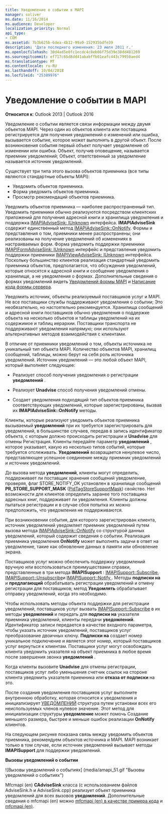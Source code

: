 ```yaml
---
title: Уведомление о событии в MAPI
manager: soliver
ms.date: 11/16/2014
ms.audience: Developer
localization_priority: Normal
api_type:
- COM
ms.assetid: 7b3b625b-6dea-4b12-99a9-152935bdfe39
description: 'Дата последнего изменения: 23 июля 2011 г.'
ms.openlocfilehash: 30d4ad5e0fc1ecdc4c8eb06f75d39e38dd481269
ms.sourcegitcommit: ef717c65d8dd41ababffb01eafc443c79950aed4
ms.translationtype: MT
ms.contentlocale: ru-RU
ms.lasthandoff: 10/04/2018
ms.locfileid: "25389976"
---
```

# <a name="event-notification-in-mapi"></a>Уведомление о событии в MAPI

**Относится к**: Outlook 2013 | Outlook 2016 
  
Уведомление о событии является связи информации между двумя объектов MAPI. Через один из объектов клиента или поставщика регистрируется для получения уведомлений о изменений или ошибка, вызывается событие, которое может выполнять в другой объект. После возникновения события первый объект получает уведомление об изменении или ошибка. Объект, получив оповещение, называется приемник уведомлений; Объект, ответственный за уведомление называется источник уведомлений.
  
Существует три типа этого вызова объектов приемника (все типы являются стандартные объекты MAPI):
  
- Уведомить объектов приемника.   
- Форма уведомить объектов приемника.  
- Просмотр рекомендаций объектов приемника.
    
Уведомить объектов приемника — наиболее распространенный тип. Уведомить приемники обычно реализуются посредством клиентских приложений для получения адресной книги и хранилища уведомления и поддержка [IMAPIAdviseSink: IUnknown](imapiadvisesinkiunknown.md) интерфейса. **IMAPIAdviseSink** содержит единственный метод [IMAPIAdviseSink::OnNotify](imapiadvisesink-onnotify.md). Формы и представления о том, приемники менее распространены; они реализованы на получение уведомлений об изменениях в настраиваемых форм. Форма уведомить поддержки приемники [IMAPIFormAdviseSink: IUnknown](imapiformadvisesinkiunknown.md) интерфейс и представления уведомить поддержки приемники [IMAPIViewAdviseSink: IUnknown](imapiviewadvisesinkiunknown.md) интерфейса. Поскольку большинство клиентов реализация стандартный уведомить приемника объектов, предполагается, что обсуждения уведомлений, которые относятся к адресной книги и сообщение уведомления о хранилище, а не уведомления о формах. Дополнительные сведения о формах уведомлений видеть [Уведомлений формы MAPI](mapi-forms-notifications.md) и [Написание кода формы сервера](writing-form-server-code.md).
  
Уведомить источник, объекты реализуемый поставщиков услуг и MAPI. Не все поставщики службы поддерживают уведомления о событии; Это необязательно, но настоятельно рекомендуется. Хранилища сообщений и адресной книги поставщиков обычно уведомления о поддержке объекта на несколько объектов и таблицы уведомлений на их содержимое и таблиц иерархии. Поставщики транспорта не поддерживают уведомления напрямую; они используют альтернативных методов взаимодействия с клиентами.
  
В отличие от приемники уведомлений о том, объекты источника не уникальный тип объекта MAPI. Количество объектов MAPI, хранилищ сообщений, таблицы, можно берут на себя роль источника уведомлений. Источник уведомлений — это любой объект MAPI, который выполняет следующее:
  
- Реализует способ получения уведомления о регистрации **уведомлений** . 
    
- Реализует **Unadvise** способ получения уведомлений отмены. 
    
- Создает уведомления подходящий тип объектов приемника соответствующих уведомлений, которые зарегистрированы, вызвав их **IMAPIAdviseSink::OnNotify** методы. 
    
Клиенты, которые реализуют уведомить объектов приемника вызываемый **уведомлений** при их требуется зарегистрировать для уведомлений, в большинстве случаев, передав в запись идентификатор объекта, с которым должно происходить регистрации и **Unadvise** для отмены Регистрация. Клиенты передайте параметр **уведомлений** , которое указывает, какую из несколько типов событий, которые требуется отслеживать. **Уведомлений** возвращается ненулевое число, представляющее успешное соединение между приемник уведомлений и источник уведомлений. 
  
До вызова метода **уведомлений**, клиенты могут определить, поддерживает ли поставщик хранения сообщений уведомление, проверяя, флаг STORE_NOTIFY_OK установлен в хранилище сообщений **PR_STORE_SUPPORT_MASK** ([PidTagStoreSupportMask](pidtagstoresupportmask-canonical-property.md)) свойство. Нет возможности для клиентов определить заранее того поставщика адресных книг, поддерживает ли уведомления. Клиенты должны пытаться регистрации и в случае сбоя попытка их можно предположить, что уведомления не поддерживаются.
  
При возникновении события, для которого зарегистрирован клиента, источник уведомлений уведомляет приемник уведомлений путем вызова метода [IMAPIAdviseSink::OnNotify](imapiadvisesink-onnotify.md) со структурой данных уведомлений, который содержит сведения о событии. Реализация приемника уведомления **OnNotify** может выполнять задачи в ответ на уведомление, такие как обновление данных в памяти или обновление экрана. 
  
Поставщиков услуг можно обеспечить поддержку уведомлений вручную или воспользоваться преимуществами справки, представленные в три метода **IMAPISupport** : [IMAPISupport::Subscribe](imapisupport-subscribe.md), [IMAPISupport::Unsubscribe](imapisupport-unsubscribe.md)и [IMAPISupport::Notify ](imapisupport-notify.md). Методы **подписки на** и **предлагающий** обрабатывать регистрации уведомлений и отмену регистрации для поставщиков; метод **Уведомлять** обрабатывает отправку уведомлений, когда это необходимо. 
  
Чтобы использовать методы объекта поддержки для регистрации уведомлений, поставщиков услуг вызвать [IMAPISupport::Subscribe](imapisupport-subscribe.md) в их методы **уведомлений** и передать для **подписки на** указателя приемника уведомлений, клиенты передачи **уведомлений**. Идентификатор записи передается в качестве входного параметра, чтобы указать источник уведомлений, поставщиков услуг преобразование двоичных ключу. **Подписки на** создает номер уникальное подключение и является этот номер, который поставщиков услуг вернуться к клиентам. Поставщики услуг могут освобождать клиента уведомить указателя на объект приемника в любое время после завершения звонка **уведомлений** . 
  
Когда клиенты вызовите **Unadvise** для отмены регистрации, поставщиков услуг либо уменьшения счетчик ссылок на стороне клиента уведомить указателя приемника или **отказа от подписки** на это. 
  
После создания уведомления поставщиков услуг выполните внутреннюю обработку, которая относится к уведомления и инициализирует [УВЕДОМЛЕНИЙ](notification.md) структура путем установки всех его неиспользуемых членов нулевое значение. Этот метод для инициализации структуры **уведомление** может помочь Создание меньшего размера, быстрее и меньше ошибок реализации **OnNotify** клиентов. 
  
На следующем рисунке показана связь между уведомить объектов приемника, рекомендуем объектов источника и MAPI. MAPI возникает только в том случае, если источник уведомлений вызывает методы **IMAPISupport** для поддержки уведомлений. 
  
**Вызовы уведомлений о событии**
  
![Вызовы уведомлений о событиях] (media/amapi_51.gif "Вызовы уведомлений о событиях")
  
Mfcmapi (en) **CAdviseSink** класса (с использованием файлов AdviseSink.h и AdviseSink.cpp) реализует объект приемника уведомлений для всех вызовов **уведомлений**. Дополнительные сведения о mfcmapi (en) можно [mfcmapi (en) в качестве примера кода](mfcmapi-as-a-code-sample.md) и [mfcmapi (en)](https://go.microsoft.com/fwlink/?LinkId=124154).
  

